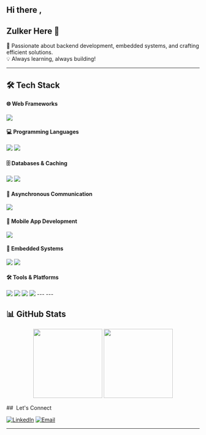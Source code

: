 ## Hi there ,
## Zulker Here 👋
🚀 Passionate about backend development, embedded systems, and crafting efficient solutions.  
💡 Always learning, always building!  

---

## 🛠 Tech Stack

#### 🌐 Web Frameworks
<img src="https://skillicons.dev/icons?i=spring,django,flask&theme=light" />

#### 💻 Programming Languages
<img src="https://skillicons.dev/icons?i=c,cpp,java,python&theme=light" />
<img src="https://img.shields.io/badge/Assembly-525252?style=for-the-badge&logoColor=white" />

#### 🗄 Databases & Caching
<img src="https://skillicons.dev/icons?i=mysql,mongodb,redis&theme=light" />
<img src="https://img.shields.io/badge/MS%20SQL%20Server-CC2927?style=for-the-badge&logo=microsoftsqlserver&logoColor=white" />

#### 📩 Asynchronous Communication
<img src="https://img.shields.io/badge/RabbitMQ-FF6600?style=for-the-badge&logo=rabbitmq&logoColor=white" />

#### 📱 Mobile App Development
<img src="https://skillicons.dev/icons?i=android&theme=light" />

#### 🔌 Embedded Systems
<img src="https://img.shields.io/badge/STM32-03234B?style=for-the-badge&logo=stmicroelectronics&logoColor=white" />
<img src="https://skillicons.dev/icons?i=arduino&theme=light" />

#### 🛠 Tools & Platforms
<img src="https://skillicons.dev/icons?i=git&theme=light" />
<img src="https://img.shields.io/badge/ELK%20Stack-005571?style=for-the-badge&logo=elasticstack&logoColor=white" />
<img src="https://img.shields.io/badge/Jira-0052CC?style=for-the-badge&logo=jira&logoColor=white" />
<img src="https://img.shields.io/badge/LaTeX-008080?style=for-the-badge&logo=latex&logoColor=white" />
<!--<img src="https://img.shields.io/badge/Microsoft%20Office-D83B01?style=for-the-badge&logo=microsoftoffice&logoColor=white" />
-->
---
---

## 📊 GitHub Stats
<p align="center">
  <img src="https://github-readme-stats.vercel.app/api?username=zulker01&show_icons=true&theme=tokyonight" height="180"/>
  <img src="https://github-readme-stats.vercel.app/api/top-langs/?username=zulker01&layout=compact&theme=tokyonight" height="180"/>
</p>
## ​ Let's Connect

[![LinkedIn](https://img.shields.io/badge/LinkedIn-0077B5?style=for-the-badge&logo=linkedin&logoColor=white)]([YOUR_LINKEDIN](https://www.linkedin.com/in/zulker-nayeen-0a1476172/))
[![Email](https://img.shields.io/badge/Email-D14836?style=for-the-badge&logo=gmail&logoColor=white)](mailto:zulkwe02@gmail.com)

---
